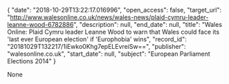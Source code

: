 {
  "date": "2018-10-29T13:22:17.016996", 
  "open_access": false, 
  "target_url": "http://www.walesonline.co.uk/news/wales-news/plaid-cymru-leader-leanne-wood-6782886", 
  "description": null, 
  "end_date": null, 
  "title": "Wales Online: Plaid Cymru leader Leanne Wood to warn that Wales could face its 'last ever European election' if 'Europhobia' wins", 
  "record_id": "20181029T132217/1iEwko0Khg7epELEvreiSw==", 
  "publisher": "walesonline.co.uk", 
  "start_date": null, 
  "subject": "European Parliament Elections 2014"
}

None
